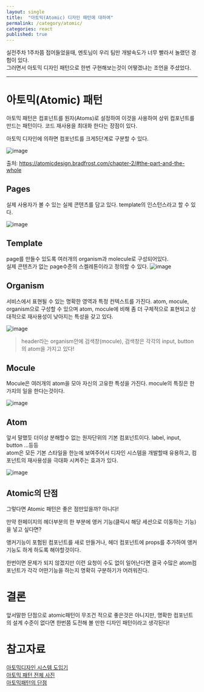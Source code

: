 ```yaml
---
layout: single
title:  "아토믹(Atomic) 디자인 패턴에 대하여"
permalink: /category/atomic/
categories: react
published: true
---
```



실전주차 1주차쯤 접어들었을때, 멘토님이 우리 팀만 개발속도가 너무 빨라서 놀랬던 경험이 있다.  
그러면서  아토믹 디자인 패턴으로 한번 구현해보는것이 어떻겠냐는 조언을 주셨었다.

---

# 아토믹(Atomic) 패턴

아토믹 패턴은 컴포넌트를 원자(Atoms)로 설정하여 이것을 사용하여 상위 컴포넌트를 만드는 패턴이다. 코드 재사용을 최대화 한다는 장점이 있다.

아토믹 디자인에 의하면 컴포넌트를 크게5단계로 구분할 수 있다.

![image](https://user-images.githubusercontent.com/103884098/184892330-1e857243-ec9d-4c34-8228-c8f39489756b.png)

출처: https://atomicdesign.bradfrost.com/chapter-2/#the-part-and-the-whole


## Pages

실제 사용자가 볼 수 있는 실제 콘텐츠를 담고 있다. template의 인스턴스라고 할 수 있다.

![image](https://user-images.githubusercontent.com/103884098/184893441-96d76ea8-49ab-4fc4-87f2-2160af4a549f.png)

## Template 

page를 만들수 있도록 여러개의 organism과 molecule로 구성되어있다.  
실제 콘텐츠가 없는 page수준의 스켈레톤이라고 정의할 수 있다.
![image](https://user-images.githubusercontent.com/103884098/184893589-8a923964-22e4-4657-90c9-2037671adb45.png)

## Organism

서비스에서 표현될 수 있는 명확한 영역과 특정 컨텍스트를 가진다. atom, mocule, organism으로 구성할 수 있으며 atom, mocule에 비해 좀 더 구체적으로 표현되고 상대적으로 재사용성이 낮아지는 특성을 갖고 있다.

![image](https://user-images.githubusercontent.com/103884098/184894343-92022397-75c9-46e8-bb88-c887bedab5d6.png)

> header라는 organism안에 검색창(mocule), 검색창은 각각의 input, button의 atom을 가지고 있다!

## Mocule

Mocule은 여러개의 atom을 모아 자신의 고유한 특성을 가진다. mocule의 특징은 한가지의 일을 한다는것이다.

![image](https://user-images.githubusercontent.com/103884098/184895617-791bd22f-05d0-4501-9aba-6a65316debbb.png)

## Atom

앞서 말했듯 더이상 분해할수 없는 원자단위의 기본 컴포넌트이다. label, input, button ...등등  
atom은 모든 기본 스타일을 한눈에 보여주어서 디자인 시스템을 개발할때 유용하고, 컴포넌트의 재사용성을 극대화 시켜주는 효과가 있다.

![image](https://user-images.githubusercontent.com/103884098/184896202-b1f920a2-7628-49da-b060-7d6436714b87.png)

## Atomic의 단점

그렇다면 Atomic 패턴은 좋은 점만있을까? 아니다!

만약 한페이지의 헤더부분의 한 부분에 앵커 기능(클릭시 해당 세션으로 이동하는 기능)을 넣고 싶다면?

앵커기능이 포험된 컴포넌트를 새로 만들거나, 헤더 컴포넌트에 props를 추가하여 앵커기능도 하게 하도록 해야할것이다.

한번이면 문제가 되지 않겠지만 이런 요청이 수도 없이 일어난다면 결국 수많은 atom컴포넌트가 각각 어떤기능을 하는지 명확히 구분하기가 어려워진다.

# 결론

앞서말한 단점으로 atomic패턴이 무조건 적으로 좋은것은 아니지만, 명확한 컴포넌트의 설계 수준이 없다면 한번쯤 도전해 볼 만한 디자인 패턴이라고 생각된다!


# 참고자료

[아토믹디자인 시스템 도입기](https://fe-developers.kakaoent.com/2022/220505-how-page-part-use-atomic-design-system/)  
[아토믹 패턴 전체 사진](https://atomicdesign.bradfrost.com/chapter-2/#the-part-and-the-whole)  
[아토믹패턴의 단점](https://brunch.co.kr/@skykamja24/580)

